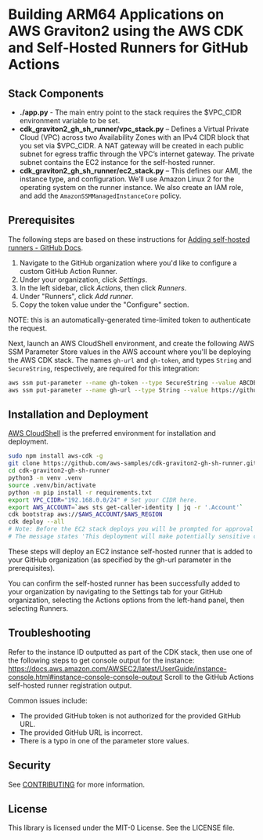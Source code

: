 # Building ARM64 Applications on AWS Graviton2 using the AWS CDK and Self-Hosted Runners for GitHub Actions

## Stack Components
 * __./app.py__ - The main entry point to the stack requires the $VPC_CIDR environment variable to be set.
 * __cdk_graviton2_gh_sh_runner/vpc_stack.py__ – Defines a Virtual Private Cloud (VPC) across two Availability Zones with an IPv4 CIDR block that you set via $VPC_CIDR. A NAT gateway will be created in each public subnet for egress traffic through the VPC’s internet gateway. The private subnet contains the EC2 instance for the self-hosted runner.
 * __cdk_graviton2_gh_sh_runner/ec2_stack.py__ – This defines our AMI, the instance type, and configuration. We’ll use Amazon Linux 2 for the operating system on the runner instance. We also create an IAM role, and add the `AmazonSSMManagedInstanceCore` policy.

## Prerequisites
The following steps are based on these instructions for [Adding self-hosted runners - GitHub Docs](https://docs.github.com/en/actions/hosting-your-own-runners/adding-self-hosted-runners#adding-a-self-hosted-runner-to-an-organization).
1. Navigate to the GitHub organization where you'd like to configure a custom GitHub Action Runner.
2. Under your organization, click *Settings*.
3. In the left sidebar, click *Actions*, then click *Runners*.
4. Under "Runners", click *Add runner*.
5. Copy the token value under the "Configure" section.

NOTE: this is an automatically-generated time-limited token to authenticate the request.

Next, launch an AWS CloudShell environment, and create the following AWS SSM Parameter Store values in the AWS account where you'll be deploying the AWS CDK stack. The names `gh-url` and `gh-token`, and types `String` and `SecureString`, respectively, are required for this integration:

```bash
aws ssm put-parameter --name gh-token --type SecureString --value ABCDEFGHIJKLMNOPQRSTUVWXYZABC
aws ssm put-parameter --name gh-url --type String --value https://github.com/your/organization
```

## Installation and Deployment
[AWS CloudShell](https://aws.amazon.com/cloudshell/) is the preferred environment for installation and deployment.
```bash
sudo npm install aws-cdk -g
git clone https://github.com/aws-samples/cdk-graviton2-gh-sh-runner.git
cd cdk-graviton2-gh-sh-runner
python3 -m venv .venv
source .venv/bin/activate
python -m pip install -r requirements.txt
export VPC_CIDR="192.168.0.0/24" # Set your CIDR here.
export AWS_ACCOUNT=`aws sts get-caller-identity | jq -r '.Account'`
cdk bootstrap aws://$AWS_ACCOUNT/$AWS_REGION
cdk deploy --all
# Note: Before the EC2 stack deploys you will be prompted for approval
# The message states 'This deployment will make potentially sensitive changes according to your current security approval level (--require-approval broadening).' and prompts for y/n
```
These steps will deploy an EC2 instance self-hosted runner that is added to your GitHub organization (as specified by the gh-url parameter in the prerequisites).

You can confirm the self-hosted runner has been successfully added to your organization by navigating to the Settings tab for your GitHub organization, selecting the Actions options from the left-hand panel, then selecting Runners.

## Troubleshooting
Refer to the instance ID outputted as part of the CDK stack, then use one of the following steps to get console output for the instance: https://docs.aws.amazon.com/AWSEC2/latest/UserGuide/instance-console.html#instance-console-console-output
Scroll to the GitHub Actions self-hosted runner registration output.

Common issues include:
* The provided GitHub token is not authorized for the provided GitHub URL.
* The provided GitHub URL is incorrect.
* There is a typo in one of the parameter store values.

## Security

See [CONTRIBUTING](CONTRIBUTING.md#security-issue-notifications) for more information.

## License

This library is licensed under the MIT-0 License. See the LICENSE file.
